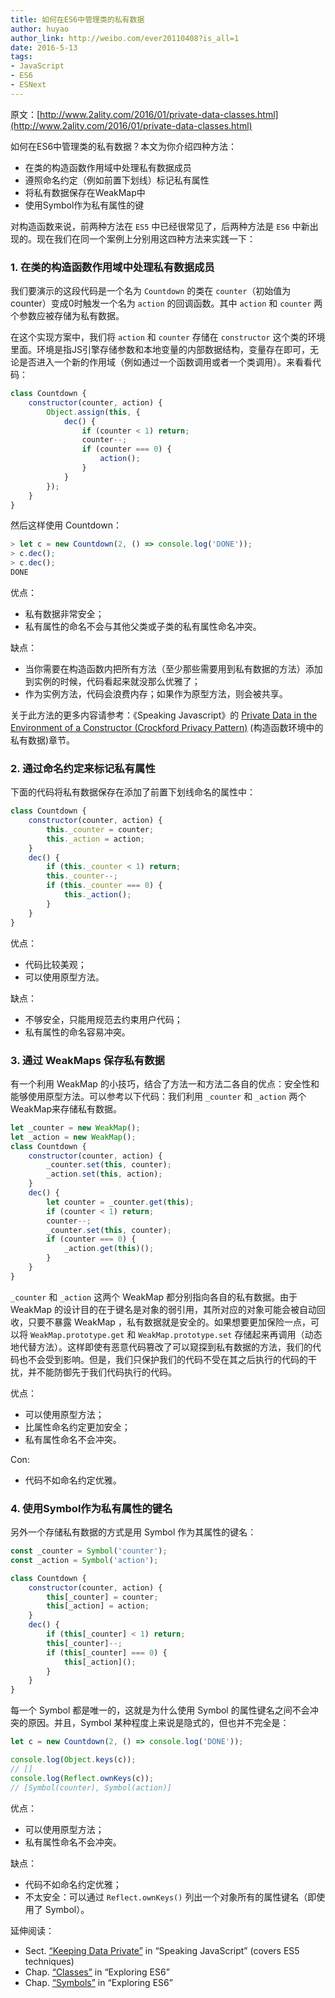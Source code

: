 ```yaml
---
title: 如何在ES6中管理类的私有数据
author: huyao
author_link: http://weibo.com/ever20110408?is_all=1
date: 2016-5-13
tags:
- JavaScript
- ES6
- ESNext
---
```



原文：[http://www.2ality.com/2016/01/private-data-classes.html](http://www.2ality.com/2016/01/private-data-classes.html)

如何在ES6中管理类的私有数据？本文为你介绍四种方法：

- 在类的构造函数作用域中处理私有数据成员
- 遵照命名约定（例如前置下划线）标记私有属性
- 将私有数据保存在WeakMap中
- 使用Symbol作为私有属性的键

<!-- more -->

对构造函数来说，前两种方法在 `ES5` 中已经很常见了，后两种方法是 `ES6` 中新出现的。现在我们在同一个案例上分别用这四种方法来实践一下：

### 1. 在类的构造函数作用域中处理私有数据成员

我们要演示的这段代码是一个名为 `Countdown` 的类在 `counter`（初始值为 counter）变成0时触发一个名为 `action` 的回调函数。其中 `action` 和 `counter` 两个参数应被存储为私有数据。

在这个实现方案中，我们将 `action` 和 `counter` 存储在 `constructor` 这个类的环境里面。环境是指JS引擎存储参数和本地变量的内部数据结构，变量存在即可，无论是否进入一个新的作用域（例如通过一个函数调用或者一个类调用）。来看看代码：

```javascript
class Countdown {
    constructor(counter, action) {
        Object.assign(this, {
            dec() {
                if (counter < 1) return;
                counter--;
                if (counter === 0) {
                    action();
                }
            }
        });
    }
}
```

然后这样使用 Countdown：

```javascript
> let c = new Countdown(2, () => console.log('DONE'));
> c.dec();
> c.dec();
DONE
```

优点：

- 私有数据非常安全；
- 私有属性的命名不会与其他父类或子类的私有属性命名冲突。

缺点：

- 当你需要在构造函数内把所有方法（至少那些需要用到私有数据的方法）添加到实例的时候，代码看起来就没那么优雅了；
- 作为实例方法，代码会浪费内存；如果作为原型方法，则会被共享。

关于此方法的更多内容请参考：《Speaking Javascript》的 [Private Data in the Environment of a Constructor (Crockford Privacy Pattern)](http://speakingjs.com/es5/ch17.html#private_data_constructor_environment) (构造函数环境中的私有数据)章节。

### 2. 通过命名约定来标记私有属性

下面的代码将私有数据保存在添加了前置下划线命名的属性中：

```javascript
class Countdown {
    constructor(counter, action) {
        this._counter = counter;
        this._action = action;
    }
    dec() {
        if (this._counter < 1) return;
        this._counter--;
        if (this._counter === 0) {
            this._action();
        }
    }
}
```

优点：

- 代码比较美观；
- 可以使用原型方法。

缺点：

- 不够安全，只能用规范去约束用户代码；
- 私有属性的命名容易冲突。

### 3. 通过 WeakMaps 保存私有数据

有一个利用 WeakMap 的小技巧，结合了方法一和方法二各自的优点：安全性和能够使用原型方法。可以参考以下代码：我们利用 `_counter` 和 `_action` 两个WeakMap来存储私有数据。


```javascript
let _counter = new WeakMap();
let _action = new WeakMap();
class Countdown {
    constructor(counter, action) {
        _counter.set(this, counter);
        _action.set(this, action);
    }
    dec() {
        let counter = _counter.get(this);
        if (counter < 1) return;
        counter--;
        _counter.set(this, counter);
        if (counter === 0) {
            _action.get(this)();
        }
    }
}
```

`_counter` 和 `_action` 这两个 WeakMap 都分别指向各自的私有数据。由于 WeakMap 的设计目的在于键名是对象的弱引用，其所对应的对象可能会被自动回收，只要不暴露 WeakMap ，私有数据就是安全的。如果想要更加保险一点，可以将 `WeakMap.prototype.get` 和 `WeakMap.prototype.set` 存储起来再调用（动态地代替方法）。这样即使有恶意代码篡改了可以窥探到私有数据的方法，我们的代码也不会受到影响。但是，我们只保护我们的代码不受在其之后执行的代码的干扰，并不能防御先于我们代码执行的代码。

优点：

- 可以使用原型方法；
- 比属性命名约定更加安全；
- 私有属性命名不会冲突。

Con:

- 代码不如命名约定优雅。


### 4. 使用Symbol作为私有属性的键名

另外一个存储私有数据的方式是用 Symbol 作为其属性的键名：

```javascript
const _counter = Symbol('counter');
const _action = Symbol('action');

class Countdown {
    constructor(counter, action) {
        this[_counter] = counter;
        this[_action] = action;
    }
    dec() {
        if (this[_counter] < 1) return;
        this[_counter]--;
        if (this[_counter] === 0) {
            this[_action]();
        }
    }
}
```

每一个 Symbol 都是唯一的，这就是为什么使用 Symbol 的属性键名之间不会冲突的原因。并且，Symbol 某种程度上来说是隐式的，但也并不完全是：

```javascript
let c = new Countdown(2, () => console.log('DONE'));

console.log(Object.keys(c));
// []
console.log(Reflect.ownKeys(c));
// [Symbol(counter), Symbol(action)]
```

优点：

- 可以使用原型方法；
- 私有属性命名不会冲突。

缺点：

- 代码不如命名约定优雅；
- 不太安全：可以通过 `Reflect.ownKeys()` 列出一个对象所有的属性键名（即使用了 Symbol）。

延伸阅读：

- Sect. [“Keeping Data Private”](http://speakingjs.com/es5/ch17.html#private_data_for_objects) in “Speaking JavaScript” (covers ES5 techniques)
- Chap. [“Classes”](http://exploringjs.com/es6/ch_classes.html) in “Exploring ES6”
- Chap. [“Symbols”](http://exploringjs.com/es6/ch_symbols.html) in “Exploring ES6”

